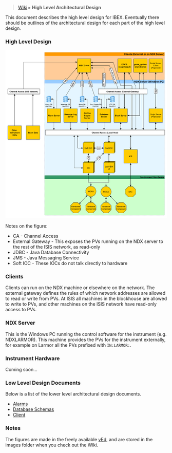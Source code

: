 > [Wiki](Home) ▸ **High Level Architectural Design**

This document describes the high level design for IBEX. Eventually there should be outlines of the architectural design for each part of the high level design.

### High Level Design

![High Level Architecture](architectural_design/images/High-Level-Architectural-Design/high_level_architecture.png)
    
Notes on the figure:

* CA - Channel Access
* External Gateway - This exposes the PVs running on the NDX server to the rest of the ISIS network, as read-only
* JDBC - Java Database Connectivity
* JMS - Java Messaging Service
* Soft IOC - These IOCs do not talk directly to hardware

### Clients

Clients can run on the NDX machine or elsewhere on the network. The external gateway defines the rules of which network addresses are allowed to read or write from PVs. At ISIS all machines in the blockhouse are allowed to write to PVs, and other machines on the ISIS network have read-only access to PVs.

### NDX Server

This is the Windows PC running the control software for the instrument (e.g. NDXLARMOR). This machine provides the PVs for the instrument externally, for example on Larmor all the PVs prefixed with ``IN:LARMOR:``.

### Instrument Hardware

Coming soon...

### Low Level Design Documents

Below is a list of the lower level architectural design documents.

* [Alarms](https://trac.isis.rl.ac.uk/ICP/wiki/Alarms)
* [Database Schemas](Database-Schemas)
* [Client](Client-Architectural-Design)

### Notes

The figures are made in the freely available [yEd](https://www.yworks.com/products/yed), and are stored in the images folder when you check out the Wiki.

